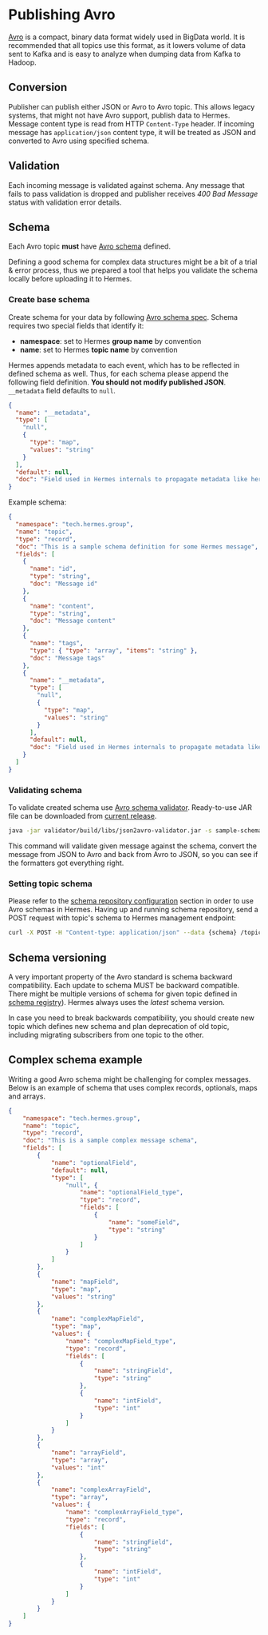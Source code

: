 # Publishing Avro

[Avro](<https://avro.apache.org/>) is a compact, binary data format widely used in BigData world. It is recommended that
all topics use this format, as it lowers volume of data sent to Kafka and is easy to analyze when dumping data from
Kafka to Hadoop.

## Conversion

Publisher can publish either JSON or Avro to Avro topic. This allows legacy systems, that might not have Avro support,
publish data to Hermes. Message content type is read from HTTP `Content-Type` header. If incoming message has
`application/json` content type, it will be treated as JSON and converted to Avro using specified schema.

## Validation

Each incoming message is validated against schema. Any message that fails to pass validation is dropped and publisher
receives *400 Bad Message* status with validation error details.

## Schema

Each Avro topic **must** have [Avro schema](http://avro.apache.org/docs/1.7.7/spec.html#schemas) defined.

Defining a good schema for complex data structures might be a bit of a trial & error process, thus we prepared a tool
that helps you validate the schema locally before uploading it to Hermes.

### Create base schema

Create schema for your data by following [Avro schema spec](http://avro.apache.org/docs/1.7.7/spec.html#schemas).
Schema requires two special fields that identify it:

* **namespace**: set to Hermes **group name** by convention
* **name**: set to Hermes **topic name** by convention

Hermes appends metadata to each event, which has to be reflected in defined schema as well. Thus, for each schema please
append the following field definition. **You should not modify published JSON**. `__metadata` field defaults to `null`.

```json
{
  "name": "__metadata",
  "type": [
    "null",
    {
      "type": "map",
      "values": "string"
    }
  ],
  "default": null,
  "doc": "Field used in Hermes internals to propagate metadata like hermes-id"
}
```

Example schema:

```json
{
  "namespace": "tech.hermes.group",
  "name": "topic",
  "type": "record",
  "doc": "This is a sample schema definition for some Hermes message",
  "fields": [
    {
      "name": "id",
      "type": "string",
      "doc": "Message id"
    },
    {
      "name": "content",
      "type": "string",
      "doc": "Message content"
    },
    {
      "name": "tags",
      "type": { "type": "array", "items": "string" },
      "doc": "Message tags"
    },
    {
      "name": "__metadata",
      "type": [
        "null",
        {
          "type": "map",
          "values": "string"
        }
      ],
      "default": null,
      "doc": "Field used in Hermes internals to propagate metadata like hermes-id"
    }
  ]
}
```

### Validating schema

To validate created schema use [Avro schema validator](https://github.com/allegro/json-avro-converter#validator). Ready-to-use
JAR file can be downloaded from [current release](https://github.com/allegro/json-avro-converter/releases).

```bash
java -jar validator/build/libs/json2avro-validator.jar -s sample-schema.avcs -i sample-message.json -m json2avro2json
```

This command will validate given message against the schema, convert the message from JSON to Avro and back from Avro
to JSON, so you can see if the formatters got everything right.

### Setting topic schema

Please refer to the [schema repository configuration](../configuration/schema-repository.md) section in order to use Avro schemas in Hermes.
Having up and running schema repository, send a POST request with topic's schema to Hermes management endpoint:

```bash
curl -X POST -H "Content-type: application/json" --data {schema} /topics/{topicName}/schema
```

## Schema versioning

A very important property of the Avro standard is schema backward compatibility. Each update to schema MUST
be backward compatible. There might be multiple versions of schema for given topic defined in
[schema registry](../configuration/schema-repository.md#confluent-schema-registry)).
Hermes always uses the *latest* schema version.

In case you need to break backwards compatibility, you should create new topic which defines new schema
and plan deprecation of old topic, including migrating subscribers from one topic to the other.

## Complex schema example

Writing a good Avro schema might be challenging for complex messages. Below is an example of schema that uses complex records, optionals, maps and arrays.

```json
{
    "namespace": "tech.hermes.group",
    "name": "topic",
    "type": "record",
    "doc": "This is a sample complex message schema",
    "fields": [
        {
            "name": "optionalField",
            "default": null,
            "type": [
                "null", {
                    "name": "optionalField_type",
                    "type": "record",
                    "fields": [
                        {
                            "name": "someField",
                            "type": "string"
                        }
                    ]
                }
            ]
        },
        {
            "name": "mapField",
            "type": "map",
            "values": "string"
        },
        {
            "name": "complexMapField",
            "type": "map",
            "values": {
                "name": "complexMapField_type",
                "type": "record",
                "fields": [
                    {
                        "name": "stringField",
                        "type": "string"
                    },
                    {
                        "name": "intField",
                        "type": "int"
                    }
                ]
            }
        },
        {
            "name": "arrayField",
            "type": "array",
            "values": "int"
        },
        {
            "name": "complexArrayField",
            "type": "array",
            "values": {
                "name": "complexArrayField_type",
                "type": "record",
                "fields": [
                    {
                        "name": "stringField",
                        "type": "string"
                    },
                    {
                        "name": "intField",
                        "type": "int"
                    }
                ]
            }
        }
    ]
}
```
